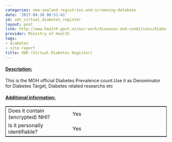```yaml
---
categories: new-zealand registries-and-screening-database
date: '2017-04-28 08:51:41'
id: vdr_virtual_diabetes_register
layout: post
link: http://www.health.govt.nz/our-work/diseases-and-conditions/diabetes/about-diabetes/virtual-diabetes-register-vdr
provider: Ministry of Health
tags:
- diabetes
- nzte-report
title: VDR (Virtual Diabetes Register)
---
```



 <h4> <u>Description:</u> </h4>
This is the MOH official Diabetes Prevalence count.Use it as Denominator for Diabetes Target, Diabetes related researchs etc
 <h4> <u>Additional information:</u> </h4>
 <table style="border: 1px solid">
 <tr> <td width="40%"> Does it contain (encrypted) NHI? </td> <td>Yes</td> </tr>
 <tr> <td width="40%"> Is it personally identifiable? </td> <td>Yes</td> </tr>
 </table>